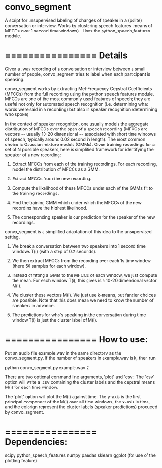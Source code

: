 # convo_segment
A script for unsupervised labeling of changes of speaker in a (polite) conversation or interview. Works by clustering speech features (means of MFCCs over 1 second time windows) . Uses the python_speech_features module. 


================
Details
================


Given a .wav recording of a conversation or interview between a small number of people, convo_segment tries to label when each participant is speaking. 

convo_segment works by extracting Mel-Frequency Cepstral Coefficients (MFCCs) from the full recording using the python speech features module. MFCCs are one of the most commonly used features of speech; they are useful not only for automated speech recognition (i.e. determining what words were said in a recording) but also in speaker recognition (determining who spoke).

In the context of speaker recognition, one usually models the aggregate distribution of MFCCs over the span of a speech recording (MFCCs are vectors -- usually 10-20 dimensional -- associated with short time windows of speech, typically around 0.02 second in length). The most common choice is Gaussian mixture models (GMMs). Given training recordings for a set of N possible speakers, here is simplified framework for identifying the speaker of a new recording:

1) Extract MFCCs from each of the training recordings. For each recording, model the distribution of MFCCs as a GMM.

2) Extract MFCCs from the new recording. 

3) Compute the likelihood of these MFCCs under each of the GMMs fit to the training recordings.

3) Find the training GMM which under which the MFCCs of the new recording have the highest likelihood. 

4) The corresponding speaker is our prediction for the speaker of the new recordings. 



convo_segment is a simplified adaptation of this idea to the unsupervised setting. 

1) We break a conversation between two speakers into 1 second time windows T(i) (with a step of 0.2 seconds). 

2) We then extract MFCCs from the recording over each 1s time window (there 50 samples for each window). 

3) Instead of fitting a GMM to the MFCCs of each window, we just compute the mean. For each window T(i), this gives is a 10-20 dimensional vector M(i). 

4) We cluster these vectors M(i). We just use k-means, but fancier choices are possible. Note that this does mean we need to know the number of speakers in advance. 

5) The predictions for who's speaking in the conversation during time window T(i) is just the cluster label of M(i).



================
How to use:
================

Put an audio file example.wav in the same directory as the convo_segment.py. If the number of speakers in example.wav is k, then run

python convo_segment.py example.wav 2

There are two optional command line arguments, 'plot' and 'csv':
The 'csv' option will write a .csv containing the cluster labels and the cepstral means M(i) for each time window.

The 'plot' option will plot the M(i) against time. The y-axis is the first principal component of the M(i) over all time windows, the x-axis is time, and the colorign represent the cluster labels (speaker predictions) produced by convo_segment. 


================
Dependencies:
================

scipy
python_speech_features
numpy 
pandas 
sklearn
ggplot (for use of the plotting feature)